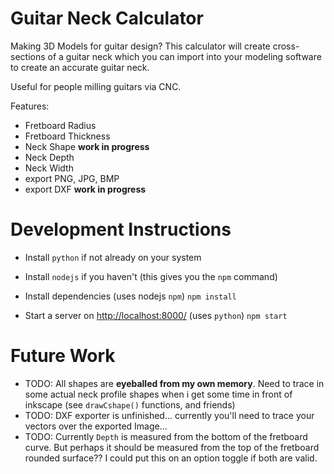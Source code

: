 # Guitar Neck Calculator

Making 3D Models for guitar design?  This calculator will create cross-sections of a guitar neck which you can import into your modeling software to create an accurate guitar neck.

Useful for people milling guitars via CNC.

Features:
- Fretboard Radius
- Fretboard Thickness
- Neck Shape  **work in progress**
- Neck Depth
- Neck Width
- export PNG, JPG, BMP
- export DXF  **work in progress**

# Development Instructions
- Install `python` if not already on your system
- Install `nodejs` if you haven't (this gives you the `npm` command)

- Install dependencies   (uses nodejs `npm`)
`npm install`

- Start a server on <http://localhost:8000/>   (uses `python`)
`npm start`

# Future Work
- TODO: All shapes are **eyeballed from my own memory**.  Need to trace in some actual neck profile shapes when i get some time in front of inkscape (see `drawCshape()` functions, and friends)
- TODO: DXF exporter is unfinished... currently you'll need to trace your vectors over the exported Image...
- TODO: Currently `Depth` is measured from the bottom of the fretboard curve.  But perhaps it should be measured from the top of the fretboard rounded surface??  I could put this on an option toggle if both are valid.


